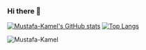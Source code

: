 ### Hi there 👋

<!--
**Mustafa-Kamel/Mustafa-Kamel** is a ✨ _special_ ✨ repository because its `README.md` (this file) appears on your GitHub profile.

Here are some ideas to get you started:

- 🔭 I’m currently working on ...
- 🌱 I’m currently learning ...
- 👯 I’m looking to collaborate on ...
- 🤔 I’m looking for help with ...
- 💬 Ask me about ...
- 📫 How to reach me: ...
- 😄 Pronouns: ...
- ⚡ Fun fact: ...
-->
[![Mustafa-Kamel's GitHub stats](https://github-readme-stats-anuraghazra1.vercel.app/api?username=Mustafa-Kamel&count_private=true&include_all_commits=true&hide=contrib=false&show_icons=true&cache_seconds=1801)](https://github.com/Mustafa-Kamel)
[![Top Langs](https://github-readme-stats.vercel.app/api/top-langs/?username=Mustafa-Kamel&layout=compact&exclude_repo=null&langs_count=10)](https://github.com/Mustafa-Kamel)
<p><img align="center" src="https://github-readme-streak-stats.herokuapp.com/?user=Mustafa-Kamel" alt="Mustafa-Kamel" /></p>
